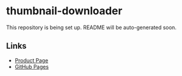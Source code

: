 # thumbnail-downloader

This repository is being set up. README will be auto-generated soon.

## Links
- [Product Page](https://serp.ly/thumbnail-downloader)
- [GitHub Pages](https://serpapps.github.io/thumbnail-downloader)
